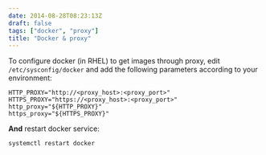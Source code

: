 ```yaml
---
date: 2014-08-28T08:23:13Z
draft: false
tags: ["docker", "proxy"]
title: "Docker & proxy"
---
```


To configure docker (in RHEL) to get images through proxy, edit `/etc/sysconfig/docker` and add the following parameters according to your environment:

```
HTTP_PROXY="http://<proxy_host>:<proxy_port>"
HTTPS_PROXY="https://<proxy_host>:<proxy_port>"
http_proxy="${HTTP_PROXY}"
https_proxy="${HTTPS_PROXY}"
```

**And** restart docker service:

```
systemctl restart docker
```
